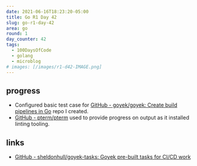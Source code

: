 ```yaml
---
date: 2021-06-16T18:23:20-05:00
title: Go R1 Day 42
slug: go-r1-day-42
area: go
round: 1
day_counter: 42
tags:
  - 100DaysOfCode
  - golang
  - microblog
# images: [/images/r1-d42-IMAGE.png]
---
```


## progress

- Configured basic test case for [GitHub - goyek/goyek: Create build pipelines in Go](https://github.com/goyek/goyek) repo I created.
- [GitHub - pterm/pterm](https://github.com/pterm/pterm) used to provide progress on output as it installed linting tooling.

## links

- [GitHub - sheldonhull/goyek-tasks: Goyek pre-built tasks for CI/CD work](https://github.com/sheldonhull/goyek-tasks)

